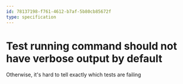 ```yaml
---
id: 78137198-f761-4612-b7af-5b80cb85672f
type: specification
---
```


# Test running command should not have verbose output by default

Otherwise, it's hard to tell exactly which tests are failing
